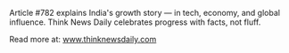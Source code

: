 Article #782 explains India's growth story — in tech, economy, and global influence. Think News Daily celebrates progress with facts, not fluff.

Read more at: www.thinknewsdaily.com